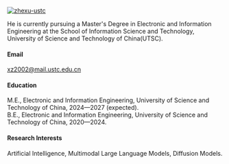 

[![zhexu-ustc](https://img.shields.io/badge/zhexu--ustc-GitHub-181717?logo=github)](https://github.com/zhexu-ustc)

He is currently pursuing a Master's Degree in Electronic and Information Engineering at the School of Information Science and Technology, University of Science and Technology of China(UTSC).

#### Email
xz2002@mail.ustc.edu.cn

#### Education
M.E., Electronic and Information Engineering, University of Science and Technology of China, 2024—2027 (expected).\
B.E., Electronic and Information Engineering, University of Science and Technology of China, 2020—2024.

#### Research Interests
Artificial Intelligence, Multimodal Large Language Models, Diffusion Models.



